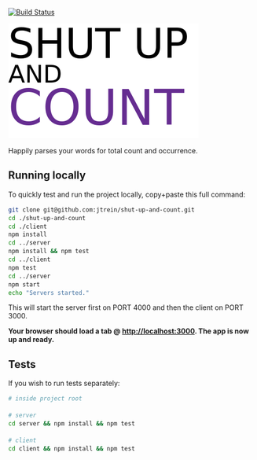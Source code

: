[![Build Status](https://travis-ci.org/jtrein/shut-up-and-count.svg?branch=master)](https://travis-ci.org/jtrein/shut-up-and-count)

![alt text](https://raw.githubusercontent.com/jtrein/shut-up-and-count/master/client/src/img/logo.png)

Happily parses your words for total count and occurrence.

## Running locally

To quickly test and run the project locally, copy+paste this full command:

```sh
git clone git@github.com:jtrein/shut-up-and-count.git
cd ./shut-up-and-count
cd ./client
npm install
cd ../server
npm install && npm test
cd ../client
npm test
cd ../server
npm start
echo "Servers started."
```
This will start the server first on PORT 4000 and then the client on PORT 3000.

**Your browser should load a tab @ [http://localhost:3000](http://localhost:3000). The app is now up and ready.**

## Tests
If you wish to run tests separately:

```sh
# inside project root

# server
cd server && npm install && npm test

# client
cd client && npm install && npm test
```
